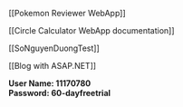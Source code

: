[[Pokemon Reviewer WebApp]]

[[Circle Calculator WebApp documentation]]

[[SoNguyenDuongTest]]

[[Blog with ASAP.NET]]

**User Name: 11170780**  
**Password: 60-dayfreetrial**

